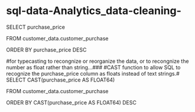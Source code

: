 # sql-data-Analytics_data-cleaning-
SELECT
  purchase_price

FROM
  customer_data.customer_purchase

ORDER BY
  purchase_price DESC

#for typecasting to recongnize or reorganize the data, or to recongnize the number as float rather than string...###
#CAST function to allow SQL to recognize the purchase_price column as floats instead of text strings.#
SELECT
  CAST(purchase_price AS FLOAT64)

FROM
  customer_data.customer_purchase

ORDER BY
  CAST(purchase_price AS FLOAT64) DESC
